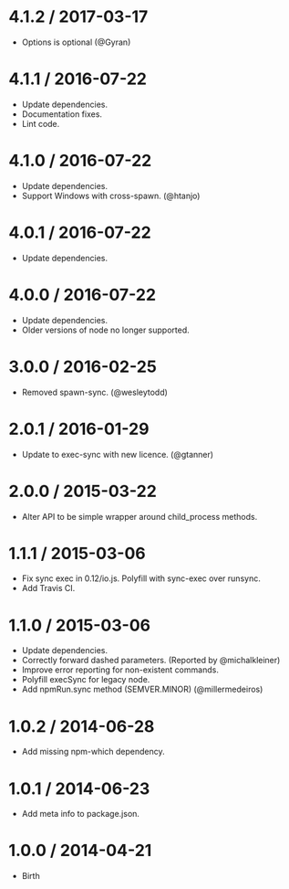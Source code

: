 4.1.2 / 2017-03-17
==================

  * Options is optional (@Gyran)

4.1.1 / 2016-07-22
==================

  * Update dependencies.
  * Documentation fixes.
  * Lint code.

4.1.0 / 2016-07-22
==================

  * Update dependencies.
  * Support Windows with cross-spawn. (@htanjo)

4.0.1 / 2016-07-22
==================

  * Update dependencies.

4.0.0 / 2016-07-22
==================

  * Update dependencies.
  * Older versions of node no longer supported.

3.0.0 / 2016-02-25
==================

  * Removed spawn-sync. (@wesleytodd)

2.0.1 / 2016-01-29
==================

  * Update to exec-sync with new licence. (@gtanner)

2.0.0 / 2015-03-22
==================

  * Alter API to be simple wrapper around child_process methods.

1.1.1 / 2015-03-06
==================

  * Fix sync exec in 0.12/io.js. Polyfill with sync-exec over runsync.
  * Add Travis CI.

1.1.0 / 2015-03-06
==================

  * Update dependencies.
  * Correctly forward dashed parameters. (Reported by @michalkleiner)
  * Improve error reporting for non-existent commands.
  * Polyfill execSync for legacy node.
  * Add npmRun.sync method (SEMVER.MINOR) (@millermedeiros)

1.0.2 / 2014-06-28
==================
  * Add missing npm-which dependency.

1.0.1 / 2014-06-23
==================
  * Add meta info to package.json.

1.0.0 / 2014-04-21
==================
  * Birth
